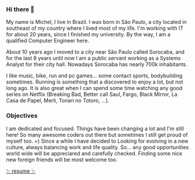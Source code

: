 ### Hi there 👋

My name is Michel, I live in Brazil. I was born in São Paulo, a city located in southeast of my country where I lived most of my life. I'm working with IT for about 20 years, since I finished my university. By the way, I am a qualified Computer Engineer here.

About 10 years ago I moved to a city near São Paulo called Sorocaba, and for the last 8 years until now I am a public servant working as a Systems Analyst for their city hall. Nowadays Sorocaba has nearly 700k inhabitants.

I like music, bike, run and pc games… some contact sports, bodybuilding sometimes. Running is something that a discovered to enjoy a lot, but not long ago. It is also great when I can spend some time watching any good series on Netflix (Breaking Bad, Better call Saul, Fargo, Black Mirror, La Casa de Papel, Merli, Tonari no Totoro, …).

### Objectives

I am dedicated and focused. Things have been changing a lot and I'm still here! So many awesome coders out there but sometimes I still get proud of myself too. =) Since a while I have decided to Looking for evolving in a new culture, always balancing work and life quality. So... any good opportunities world wide will be appreciared and carefully checked. Finding some nice new foreign friends will be most welcome too.

[✨ resume ✨](https://drive.google.com/drive/folders/1h3auIf7comPbymK7a0fTHw5eetRj6oLH)
